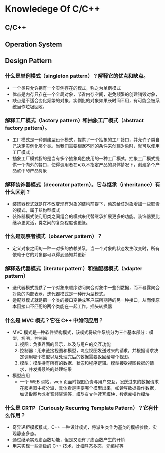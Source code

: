 # Knowledege Of C/C++
## C/C++
## Operation System

<!---------------Design Pattern-------------------------->

## Design Pattern

### 什么是单例模式（singleton pattern）？解释它的优点和缺点。
+ 一个类只允许拥有一个实例存在的模式，称之为单例模式
+ 优点是内存只存在一个全局对象，节省内存空间，避免频繁的创建销毁对象，
+ 缺点是不适合变化频繁的对象，实例化的对象如果长时间不用，有可能会被系统当作垃圾回收。

### 解释工厂模式（factory pattern）和抽象工厂模式（abstract factory pattern）。
+ 工厂模式是一种创建型设计模式，提供了一个抽象的工厂接口，并允许子类自己决定实例化哪个类。当我们需要根据不同的条件来创建对象时，就可以使用工厂模式；
+ 抽象工厂模式指的是当有多个抽象角色使用的一种工厂模式。抽象工厂模式提供一个向外的接口，使得调用者在可以不指定产品的具体情况下，创建多个产品族中的产品对象

### 解释装饰器模式（decorator pattern）。它与继承（inheritance）有什么区别？
+ 装饰器模式就是在不改变现有对象的结构前提下，动态给该对象增加一些职责的模式，属于结构型模式
+ 装饰器模式使利用类之间组合的模式来代替继承扩展更多的功能。装饰器要比继承更灵活，类之间的复杂程度也更低。

### 什么是观察者模式（observer pattern）？
+ 定义对象之间的一种一对多的依赖关系，当一个对象的状态发生改变时，所有依赖于它的对象都可以得到通知并更新

### 解释迭代器模式（iterator pattern）和适配器模式（adapter pattern）
+ 迭代器模式提供了一个对象来顺序访问聚合对象中一些列数据，而不暴露聚合对象的内部表示，迭代器模式是一种行为型模式。
+ 适配器模式就是把一个类的接口变换成客户端所期待的另一种接口，从而使原本因接口不匹配的两个类能在一起工作。插头转换器

### 什么是 MVC 模式？它在 C++ 中如何应用？
+ MVC 模式是一种软件架构模式，该模式将软件系统分为三个基本部分：模型，视图，控制器
    1. 视图：负责界面的显示，以及与用户的交互功能
    2. 控制器：用来链接视图和模型，响应视图发送过来的请求，并根据请求决定调用哪个模型以及处理完后的数据需要返回给哪个视图。
    3. 模型：模型持有所有的数据、状态和程序逻辑。模型接受视图数据的请求，并发挥最终的处理结果
+ 模型应用
    + 一个 WEB 网站，web 页面时视图负责与用户交互，发送过来的数据请求在服务器中被分派，具体看是需要哪个模型出来，如读写数据操作数据，如读取图片或者音频资源等，模型有文件读写模块，数据库操作模块

### 什么是 CRTP（Curiously Recurring Template Pattern）？它有什么作用？
+ 奇异递柜模板模式，C++ 一种设计模式，将派生类作为基类的模板参数，实现静态多态。
+ 通过继承实现虚函数功能，但是又没有了虚函数产生的开销
+ 用来实现一些高级的 C++ 技术，比如静态多态，元编程等